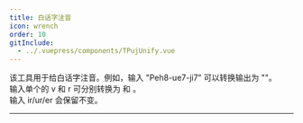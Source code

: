 ```yaml
---
title: 白话字注音
icon: wrench
order: 10
gitInclude:
  - ../.vuepress/components/TPujUnify.vue
---
```


<script setup>
import TPujUnify from '@components/TPujUnify.vue';
import TPuj from '@components/TPuj.vue';
</script>

该工具用于给白话字注音。例如，输入 "Peh8-ue7-ji7" 可以转换输出为 "<TPuj puj="Peh8-ue7-ji7"/>"。  
输入单个的 v 和 r 可分别转换为 <TPuj puj="v"/> 和 <TPuj puj="r"/>。  
输入 ir/ur/er 会保留不变。

---

<TPujUnify />
